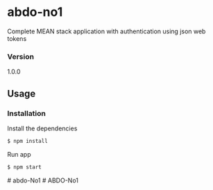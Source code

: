 # abdo-no1

Complete MEAN stack application with authentication using json web tokens

### Version
1.0.0

## Usage


### Installation

Install the dependencies

```sh
$ npm install
```
Run app

```sh
$ npm start
```

#   a b d o - N o 1  
 # ABDO-No1
